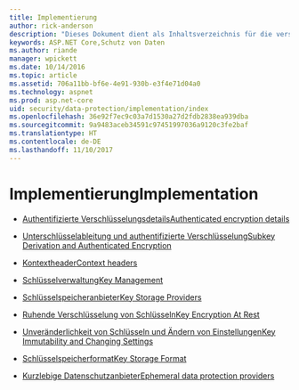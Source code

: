 ```yaml
---
title: Implementierung
author: rick-anderson
description: "Dieses Dokument dient als Inhaltsverzeichnis für die verschiedenen Themen zur Implementierung des Schutzes von Daten in ASP.NET Core."
keywords: ASP.NET Core,Schutz von Daten
ms.author: riande
manager: wpickett
ms.date: 10/14/2016
ms.topic: article
ms.assetid: 706a11bb-bf6e-4e91-930b-e3f4e71d04a0
ms.technology: aspnet
ms.prod: asp.net-core
uid: security/data-protection/implementation/index
ms.openlocfilehash: 36e92f7ec9c03a7d1530a27d2fdb2838ea939dba
ms.sourcegitcommit: 9a9483aceb34591c97451997036a9120c3fe2baf
ms.translationtype: HT
ms.contentlocale: de-DE
ms.lasthandoff: 11/10/2017
---
```

# <a name="implementation"></a><span data-ttu-id="51a6f-104">Implementierung</span><span class="sxs-lookup"><span data-stu-id="51a6f-104">Implementation</span></span>

* [<span data-ttu-id="51a6f-105">Authentifizierte Verschlüsselungsdetails</span><span class="sxs-lookup"><span data-stu-id="51a6f-105">Authenticated encryption details</span></span>](authenticated-encryption-details.md)

* [<span data-ttu-id="51a6f-106">Unterschlüsselableitung und authentifizierte Verschlüsselung</span><span class="sxs-lookup"><span data-stu-id="51a6f-106">Subkey Derivation and Authenticated Encryption</span></span>](subkeyderivation.md)

* [<span data-ttu-id="51a6f-107">Kontextheader</span><span class="sxs-lookup"><span data-stu-id="51a6f-107">Context headers</span></span>](context-headers.md)

* [<span data-ttu-id="51a6f-108">Schlüsselverwaltung</span><span class="sxs-lookup"><span data-stu-id="51a6f-108">Key Management</span></span>](key-management.md)

* [<span data-ttu-id="51a6f-109">Schlüsselspeicheranbieter</span><span class="sxs-lookup"><span data-stu-id="51a6f-109">Key Storage Providers</span></span>](key-storage-providers.md)

* [<span data-ttu-id="51a6f-110">Ruhende Verschlüsselung von Schlüsseln</span><span class="sxs-lookup"><span data-stu-id="51a6f-110">Key Encryption At Rest</span></span>](key-encryption-at-rest.md)

* [<span data-ttu-id="51a6f-111">Unveränderlichkeit von Schlüsseln und Ändern von Einstellungen</span><span class="sxs-lookup"><span data-stu-id="51a6f-111">Key Immutability and Changing Settings</span></span>](key-immutability.md)

* [<span data-ttu-id="51a6f-112">Schlüsselspeicherformat</span><span class="sxs-lookup"><span data-stu-id="51a6f-112">Key Storage Format</span></span>](key-storage-format.md)

* [<span data-ttu-id="51a6f-113">Kurzlebige Datenschutzanbieter</span><span class="sxs-lookup"><span data-stu-id="51a6f-113">Ephemeral data protection providers</span></span>](key-storage-ephemeral.md)
